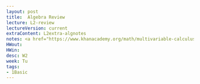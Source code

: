 ```yaml
---
layout: post
title:  Algebra Review
lecture: L2-review
lectureVersion: current
extraContent: L2extra-algnotes
notes: <a href="https://www.khanacademy.org/math/multivariable-calculus"> Useful </a>
HWout: 
HWin:
desc: W2
week: Tu
tags:
- 1Basic
---
```

